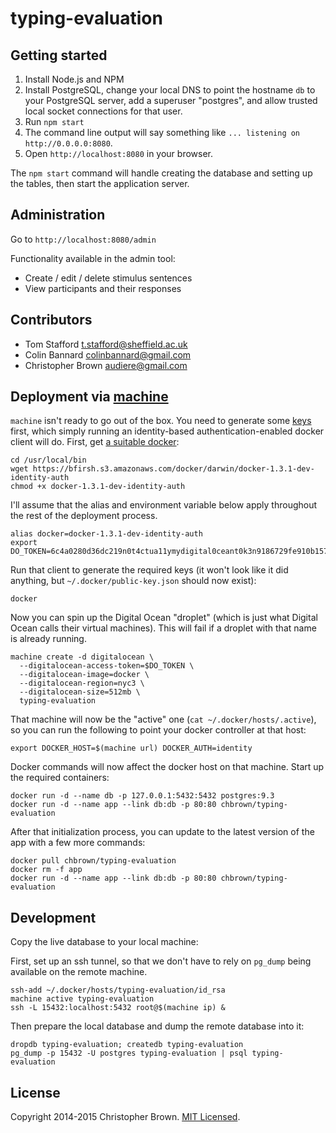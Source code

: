 # typing-evaluation


## Getting started

1. Install Node.js and NPM
2. Install PostgreSQL, change your local DNS to point the hostname `db` to your PostgreSQL server, add a superuser "postgres", and allow trusted local socket connections for that user.
2. Run `npm start`
3. The command line output will say something like `... listening on http://0.0.0.0:8080`.
4. Open `http://localhost:8080` in your browser.

The `npm start` command will handle creating the database and setting up the tables, then start the application server.


## Administration

Go to `http://localhost:8080/admin`

Functionality available in the admin tool:

* Create / edit / delete stimulus sentences
* View participants and their responses


## Contributors

* Tom Stafford <t.stafford@sheffield.ac.uk>
* Colin Bannard <colinbannard@gmail.com>
* Christopher Brown <audiere@gmail.com>


## Deployment via [machine](https://github.com/docker/machine)

`machine` isn't ready to go out of the box. You need to generate some [keys](https://github.com/docker/docker/issues/7667) first, which simply running an identity-based authentication-enabled docker client will do. First, get [a suitable docker](https://github.com/docker/machine#try-it-out):

    cd /usr/local/bin
    wget https://bfirsh.s3.amazonaws.com/docker/darwin/docker-1.3.1-dev-identity-auth
    chmod +x docker-1.3.1-dev-identity-auth

I'll assume that the alias and environment variable below apply throughout the rest of the deployment process.

    alias docker=docker-1.3.1-dev-identity-auth
    export DO_TOKEN=6c4a0280d36dc219n0t4ctua11ymydigital0ceant0k3n9186729fe910b157bb

Run that client to generate the required keys (it won't look like it did anything, but `~/.docker/public-key.json` should now exist):

    docker

Now you can spin up the Digital Ocean "droplet" (which is just what Digital Ocean calls their virtual machines). This will fail if a droplet with that name is already running.

    machine create -d digitalocean \
      --digitalocean-access-token=$DO_TOKEN \
      --digitalocean-image=docker \
      --digitalocean-region=nyc3 \
      --digitalocean-size=512mb \
      typing-evaluation

That machine will now be the "active" one (`cat ~/.docker/hosts/.active`), so you can run the following to point your docker controller at that host:

    export DOCKER_HOST=$(machine url) DOCKER_AUTH=identity

Docker commands will now affect the docker host on that machine. Start up the required containers:

    docker run -d --name db -p 127.0.0.1:5432:5432 postgres:9.3
    docker run -d --name app --link db:db -p 80:80 chbrown/typing-evaluation

After that initialization process, you can update to the latest version of the app with a few more commands:

    docker pull chbrown/typing-evaluation
    docker rm -f app
    docker run -d --name app --link db:db -p 80:80 chbrown/typing-evaluation


## Development

Copy the live database to your local machine:

First, set up an ssh tunnel, so that we don't have to rely on `pg_dump` being available on the remote machine.

    ssh-add ~/.docker/hosts/typing-evaluation/id_rsa
    machine active typing-evaluation
    ssh -L 15432:localhost:5432 root@$(machine ip) &

Then prepare the local database and dump the remote database into it:

    dropdb typing-evaluation; createdb typing-evaluation
    pg_dump -p 15432 -U postgres typing-evaluation | psql typing-evaluation


## License

Copyright 2014-2015 Christopher Brown. [MIT Licensed](http://opensource.org/licenses/MIT).

